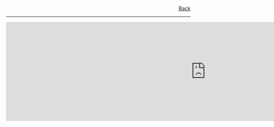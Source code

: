 <p>
  <a style="float:right;" href="guatape.html">Back</a>
  </p>
  <div style="clear:both;"> </div>
  <hr>
<iframe src="https://h5p.org/h5p/embed/356412" width="1090" height="272" frameborder="0" allowfullscreen="allowfullscreen"></iframe><script src="https://h5p.org/sites/all/modules/h5p/library/js/h5p-resizer.js" charset="UTF-8"></script>
